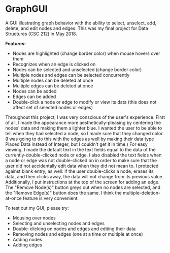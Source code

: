# GraphGUI
A GUI illustrating graph behavior with the ability to select, unselect, add, delete, and edit nodes and edges. This was my final project for Data Structures (CSC 212) in May 2018.

**Features:**
  - Nodes are highlighted (change border color) when mouse hovers over them
  - Recognizes when an edge is clicked on
  - Nodes can be selected and unselected (change border color)
  - Multiple nodes and edges can be selected concurrently
  - Multiple nodes can be deleted at once
  - Multiple edges can be deleted at once
  - Nodes can be added
  - Edges can be added
  - Double-click a node or edge to modify or view its data (this does not affect set of selected nodes or edges)
  
  Throughout this project, I was very conscious of the user's experience. First of all, I made the appearance more aesthetically-pleasing by centering the nodes' data and making them a lighter blue. I wanted the user to be able to tell when they had selected a node, so I made sure that they changed color. (I was going to do this with the edges as well by making their data type Placed Data instead of Integer, but I couldn't get it in time.) For easy viewing, I made the default text in the text fields equal to the data of the currently-double-clicked node or edge. I also disabled the text fields when a node or edge was not double-clicked on in order to make sure that the user did not accidentally edit data when they did not mean to. I protected against blank entry, as well: if the user double-clicks a node, erases its data, and then clicks away, the data will not change from its previous value. Additionally, I put instructions at the top of the screen for adding an edge. The "Remove Node(s)" button greys out when no nodes are selected, and the "Remove Edge(s)" button does the same. I think the multiple-deletion-at-once feature is very convenient. 

To test out my GUI, please try:
  - Mousing over nodes
  - Selecting and unselecting nodes and edges
  - Double-clicking on nodes and edges and editing their data
  - Removing nodes and edges (one at a time or multiple at once)
  - Adding nodes
  - Adding edges
